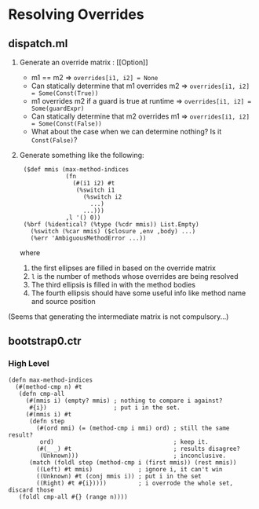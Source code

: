 # Resolving Overrides

## dispatch.ml

1. Generate an override matrix : [[Option<AST>]]
    * m1 == m2
      => `overrides[i1, i2] = None`
    * Can statically determine that m1 overrides m2
      => `overrides[i1, i2] = Some(Const(True))`
    * m1 overrides m2 if a guard is true at runtime
      => `overrides[i1, i2] = Some(guardExpr)`
    * Can statically determine that m2 overrides m1
      => `overrides[i1, i2] = Some(Const(False))`
    * What about the case when we can determine nothing? Is it `Const(False)`?
2. Generate something like the following:

        ($def mmis (max-method-indices
                    (fn
                      (#(i1 i2) #t
                       (%switch i1
                         (%switch i2
                           ...)
                         ...)))
                    ,l '() 0))
        (%brf (%identical? (%type (%cdr mmis)) List.Empty)
          (%switch (%car mmis) ($closure ,env ,body) ...)
          (%err 'AmbiguousMethodError ...))

    where

    1. the first ellipses are filled in based on the override matrix
    2. `l` is the number of methods whose overrides are being resolved
    3. The third ellipsis is filled in with the method bodies
    4. The fourth ellipsis should have some useful info like method name and
       source position

(Seems that generating the intermediate matrix is not compulsory...)

## bootstrap0.ctr

### High Level

    (defn max-method-indices
      (#(method-cmp n) #t
       (defn cmp-all
         (#(mmis i) (empty? mmis) ; nothing to compare i against?
          #{i})                   ; put i in the set.
         (#(mmis i) #t
          (defn step
            (#(ord mmi) (= (method-cmp i mmi) ord) ; still the same result?
             ord)                                  ; keep it.
            (#(_ _) #t                             ; results disagree?
             (Unknown)))                           ; inconclusive.
          (match (foldl step (method-cmp i (first mmis)) (rest mmis))
            ((Left) #t mmis)             ; ignore i, it can't win
            ((Unknown) #t (conj mmis i)) ; put i in the set
            ((Right) #t #{i}))))         ; i overrode the whole set, discard those
       (foldl cmp-all #{} (range n))))
